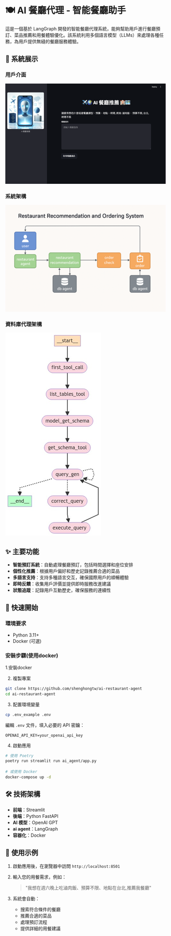 # 🍽️ AI 餐廳代理 - 智能餐廳助手

這是一個基於 LangGraph 開發的智能餐廳代理系統，能夠幫助用戶進行餐廳預訂、菜品推薦和用餐體驗優化。該系統利用多個語言模型（LLMs）來處理各種任務，為用戶提供無縫的餐廳服務體驗。

## 📱 系統展示

### 用戶介面
![AI餐廳代理系統介面](ai_agent/images/system-image.png)

### 系統架構
![AI餐廳代理系統架構圖](ai_agent/images/flow.png)

### 資料庫代理架構
![資料庫代理架構](ai_agent/images/sql-agent.png)

## ✨ 主要功能

- **智能預訂系統**：自動處理餐廳預訂，包括時間選擇和座位安排
- **個性化推薦**：根據用戶偏好和歷史記錄推薦合適的菜品
- **多語言支持**：支持多種語言交互，確保國際用戶的順暢體驗
- **即時反饋**：收集用戶評價並提供即時服務改進建議
- **狀態追蹤**：記錄用戶互動歷史，確保服務的連續性

## 🚀 快速開始

### 環境要求
- Python 3.11+
- Docker (可選)

### 安裝步驟(使用docker)

1.安裝docker

2. 複製專案
```bash
git clone https://github.com/shenghongtw/ai-restaurant-agent
cd ai-restaurant-agent
```

3. 配置環境變量
```bash
cp .env_example .env
```
編輯 `.env` 文件，填入必要的 API 密鑰：
```plaintext
OPENAI_API_KEY=your_openai_api_key
```

4. 啟動應用
```bash
# 使用 Poetry
poetry run streamlit run ai_agent/app.py

# 或使用 Docker
docker-compose up -d
```

## 🛠️ 技術架構

- **前端**：Streamlit
- **後端**：Python FastAPI
- **AI 模型**：OpenAI GPT
- **ai agent**：LangGraph
- **容器化**：Docker

## 📝 使用示例

1. 啟動應用後，在瀏覽器中訪問 `http://localhost:8501`
2. 輸入您的用餐需求，例如：
   > "我想在週六晚上吃滷肉飯、預算不限、地點在台北,推薦我餐廳"

3. 系統會自動：
   - 搜索符合條件的餐廳
   - 推薦合適的菜品
   - 處理預訂流程
   - 提供詳細的用餐建議
